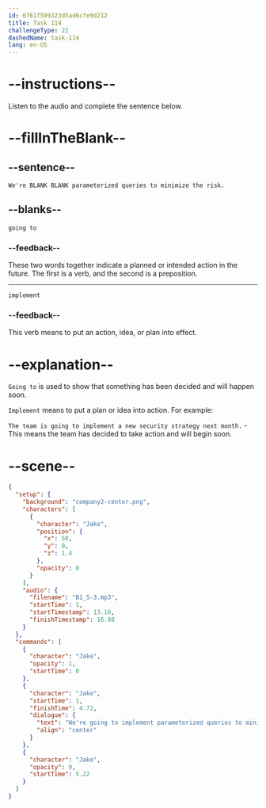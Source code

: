 ```yaml
---
id: 6761f509323d5ad6cfe9d212
title: Task 114
challengeType: 22
dashedName: task-114
lang: en-US
---
```

<!-- (audio) Jake: We're going to implement parameterized queries to minimize the risk. -->

# --instructions--

Listen to the audio and complete the sentence below.

# --fillInTheBlank--

## --sentence--

`We're BLANK BLANK parameterized queries to minimize the risk.`

## --blanks--

`going to`

### --feedback--

These two words together indicate a planned or intended action in the future. The first is a verb, and the second is a preposition.

---

`implement`

### --feedback--

This verb means to put an action, idea, or plan into effect.

# --explanation--

`Going to` is used to show that something has been decided and will happen soon.  

`Implement` means to put a plan or idea into action. For example:  

`The team is going to implement a new security strategy next month.` - This means the team has decided to take action and will begin soon.

# --scene--

```json
{
  "setup": {
    "background": "company2-center.png",
    "characters": [
      {
        "character": "Jake",
        "position": {
          "x": 50,
          "y": 0,
          "z": 1.4
        },
        "opacity": 0
      }
    ],
    "audio": {
      "filename": "B1_5-3.mp3",
      "startTime": 1,
      "startTimestamp": 13.16,
      "finishTimestamp": 16.88
    }
  },
  "commands": [
    {
      "character": "Jake",
      "opacity": 1,
      "startTime": 0
    },
    {
      "character": "Jake",
      "startTime": 1,
      "finishTime": 4.72,
      "dialogue": {
        "text": "We're going to implement parameterized queries to minimize the risk.",
        "align": "center"
      }
    },
    {
      "character": "Jake",
      "opacity": 0,
      "startTime": 5.22
    }
  ]
}
```
